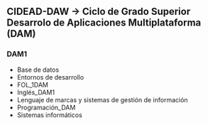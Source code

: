 ## CIDEAD-DAW -> Ciclo de Grado Superior Desarrolo de Aplicaciones Multiplataforma (DAM)

### DAM1
- Base de datos
- Entornos de desarrollo
- FOL_1DAM
- Inglés_DAM1
- Lenguaje de marcas y sistemas de gestión de información
- Programación_DAM
- Sistemas informáticos
  



